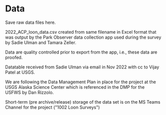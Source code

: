 # Data

Save raw data files here.

2022_ACP_loon_data.csv created from same filename in Excel format that was output by the Park Observer data collection app used during the survey by Sadie Ulman and Tamara Zeller.

Data are quality controlled prior to export from the app, i.e., these data are proofed.

Datatable received from Sadie Ulman via email in Nov 2022 with cc to Vijay Patel at USGS.

We are following the Data Management Plan in place for the project at the USGS Alaska Science Center which is referenced in the DMP for the USFWS by Dan Rizzolo.

Short-term (pre archive/release) storage of the data set is on the MS Teams Channel for the project ("1002 Loon Surveys")
